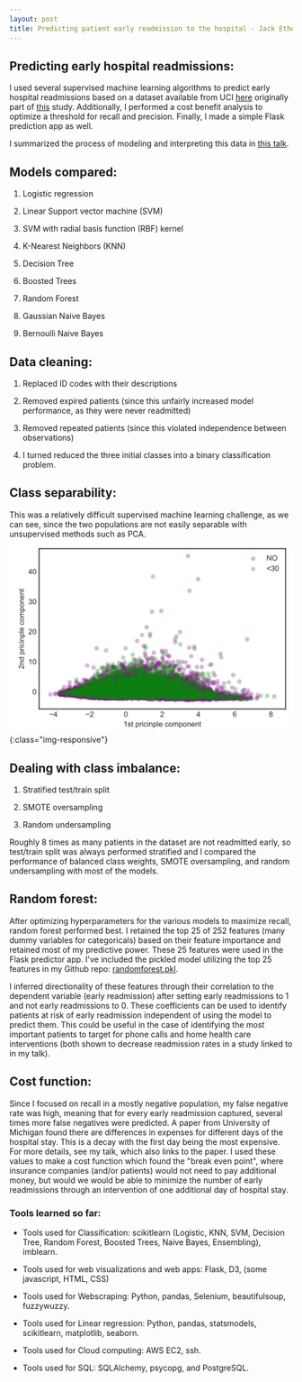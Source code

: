 ```yaml
---
layout: post
title: Predicting patient early readmission to the hospital - Jack Etheredge
---
```


## Predicting early hospital readmissions:
I used several supervised machine learning algorithms to predict early hospital readmissions based on a dataset available from UCI [here][UCI] originally part of [this][data-paper] study. Additionally, I performed a cost benefit analysis to optimize a threshold for recall and precision. Finally, I made a simple Flask prediction app as well.

I summarized the process of modeling and interpreting this data in [this talk][talk].

## Models compared:

1. Logistic regression

2. Linear Support vector machine (SVM)

3. SVM with radial basis function (RBF) kernel

4. K-Nearest Neighbors (KNN)

5. Decision Tree

6. Boosted Trees

7. Random Forest

8. Gaussian Naive Bayes

9. Bernoulli Naive Bayes


## Data cleaning:

1. Replaced ID codes with their descriptions

2. Removed expired patients (since this unfairly increased model performance, as they were never readmitted)

3. Removed repeated patients (since this violated independence between observations)

4. I turned reduced the three initial classes into a binary classification problem.

## Class separability:

This was a relatively difficult supervised machine learning challenge, as we can see, since the two populations are not easily separable with unsupervised methods such as PCA.
![early-readmissions-2D-PCA_picture](/images/early-readmissions-2D-PCA.png){:class="img-responsive"}

## Dealing with class imbalance:

1. Stratified test/train split

2. SMOTE oversampling

3. Random undersampling

Roughly 8 times as many patients in the dataset are not readmitted early, so test/train split was always performed stratified and I compared the performance of balanced class weights, SMOTE oversampling, and random undersampling with most of the models.


## Random forest:

After optimizing hyperparameters for the various models to maximize recall, random forest performed best. I retained the top 25 of 252 features (many dummy variables for categoricals) based on their feature importance and retained most of my predictive power. These 25 features were used in the Flask predictor app. I've included the pickled model utilizing the top 25 features in my Github repo: [randomforest.pkl][pkl].

I inferred directionality of these features through their correlation to the dependent variable (early readmission) after setting early readmissions to 1 and not early readmissions to 0. These coefficients can be used to identify patients at risk of early readmission independent of using the model to predict them. This could be useful in the case of identifying the most important patients to target for phone calls and home health care interventions (both shown to decrease readmission rates in a study linked to in my talk).


## Cost function:

Since I focused on recall in a mostly negative population, my false negative rate was high, meaning that for every early readmission captured, several times more false negatives were predicted. A paper from University of Michigan found there are differences in expenses for different days of the hospital stay. This is a decay with the first day being the most expensive. For more details, see my talk, which also links to the paper. I used these values to make a cost function which found the "break even point", where insurance companies (and/or patients) would not need to pay additional money, but would we would be able to minimize the number of early readmissions through an intervention of one additional day of hospital stay.

### Tools learned so far:

- Tools used for Classification: scikitlearn (Logistic, KNN, SVM, Decision Tree, Random Forest, Boosted Trees, Naive Bayes, Ensembling), imblearn.

- Tools used for web visualizations and web apps: Flask, D3, (some javascript, HTML, CSS)

- Tools used for Webscraping: Python, pandas, Selenium, beautifulsoup, fuzzywuzzy.

- Tools used for Linear regression: Python, pandas, statsmodels, scikitlearn, matplotlib, seaborn.

- Tools used for Cloud computing: AWS EC2, ssh.

- Tools used for SQL: SQLAlchemy, psycopg, and PostgreSQL.

[talk]: https://github.com/Jack-Etheredge/Predicting-early-hospital-readmissions/blob/master/Predicting%20patient%20readmission%20-%20JNE.pdf
[pkl]: https://github.com/Jack-Etheredge/Predicting-early-hospital-readmissions/blob/master/Predictor_site_diabetes_flask/randomforest.pkl
[UCI]: https://archive.ics.uci.edu/ml/datasets/Diabetes+130-US+hospitals+for+years+1999-2008#
[data-paper]: https://www.hindawi.com/journals/bmri/2014/781670/
